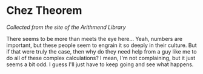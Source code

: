 # Chez Theorem

_Collected from the site of the Arithmend Library_

There seems to be more than meets the eye here... Yeah, numbers are important, but these people seem to engrain it so deeply in their culture. But if that were truly the case, then why do they need help from a guy like me to do all of these complex calculations? I mean, I'm not complaining, but it just seems a bit odd. I guess I'll just have to keep going and see what happens.
